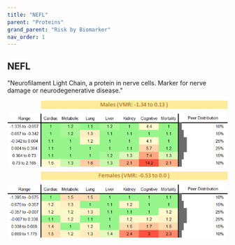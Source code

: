 ```yaml
---
title: "NEFL"
parent: "Proteins"
grand_parent: "Risk by Biomarker"
nav_order: 1
---
```



## NEFL


"Neurofilament Light Chain, a protein in nerve cells. Marker for nerve damage or neurodegenerative disease."

<div style="display: flex; flex-direction: column; gap: 10px;">

  <img src="/assets/images/vmrbiomarker_nefl__male.png" alt="NEFL VMR Male" style="margin-left: 15%">
  <img src="/assets/images/rr_nefl__male.png" alt="NEFL RR Male">

  <img src="/assets/images/vmrbiomarker_nefl__female.png" alt="NEFL VMR Female" style="margin-left: 15%; ">
  <img src="/assets/images/rr_nefl__female.png" alt="NEFL RR Female">

</div>



